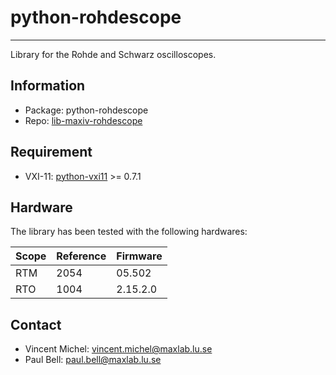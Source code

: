 python-rohdescope
=================
***

Library for the Rohde and Schwarz oscilloscopes.


Information
-----------

 - Package: python-rohdescope
 - Repo:    [lib-maxiv-rohdescope][rohdescope]

[rohdescope]: https://github.com/MaxIV-KitsControls/lib-maxiv-rohdescope

Requirement
-----------

 - VXI-11: [python-vxi11][vxi11] >= 0.7.1

[vxi11]: https://github.com/MaxIV-KitsControls/python-vxi11


Hardware
--------

The library has been tested with the following hardwares:

| Scope  | Reference | Firmware |
|--------|-----------|----------|
| RTM    | 2054      | 05.502   |
| RTO    | 1004      | 2.15.2.0 |

Contact
-------

- Vincent Michel: vincent.michel@maxlab.lu.se
- Paul Bell:      paul.bell@maxlab.lu.se
